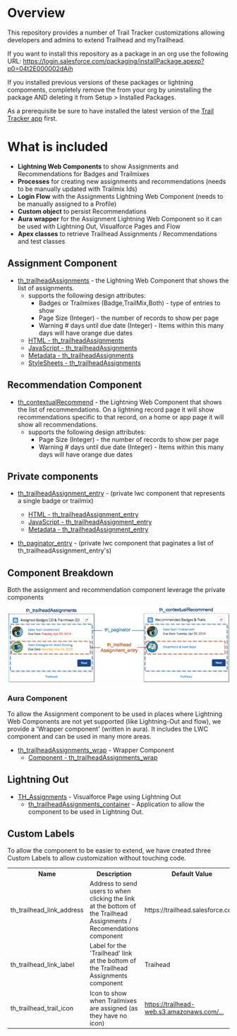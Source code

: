 # Overview
This repository provides a number of Trail Tracker customizations allowing developers and admins to extend Trailhead and myTrailhead.

If you want to install this repository as a package in an org use the following URL: https://login.salesforce.com/packaging/installPackage.apexp?p0=04t2E000002dAih

If you installed previous versions of these packages or lightning compoments, completely remove the from your org by uninstalling the package AND deleting it from Setup > Installed Packages.

As a prerequisite be sure to have installed the latest version of the [Trail Tracker app](https://appexchange.salesforce.com/appxListingDetail?listingId=a0N3A00000EFpAtUAL) first.

# What is included
* <b>Lightning Web Components</b> to show Assignments and Recommendations for Badges and Trailmixes
* <b>Processes</b> for creating new assignments and recommendations (needs to be manually updated with Trailmix Ids)
* <b>Login Flow</b> with the Assignments Lightning Web Component (needs to be manually assigned to a Profile)
* <b>Custom object</b> to persist Recommendations
* <b>Aura wrapper</b> for the Assignment Lightning Web Component so it can be used with Lightning Out, Visualforce Pages and Flow
* <b>Apex classes</b> to retrieve Trailhead Assignments / Recommendations and test classes

## Assignment Component

* [th\_trailheadAssignments](dx/force-app/main/default/lwc/th_trailheadAssignments) - the Lightning Web Component that shows the list of assignments.
  * supports the following design attributes:
     * Badges or Trailmixes (Badge,TrailMix,Both) - type of entries to show
     * Page Size (Integer) - the number of records to show per page
     * Warning # days until due date (Integer) - Items within this many days will have orange due dates
  * [HTML - th\_trailheadAssignments](dx/force-app/main/default/lwc/th_trailheadAssignments/th_trailheadAssignments.html)
  * [JavaScript - th\_trailheadAssignments](dx/force-app/main/default/lwc/th_trailheadAssignments/th_trailheadAssignments.js)
  * [Metadata - th\_trailheadAssignments](dx/force-app/main/default/lwc/th_trailheadAssignments/th_trailheadAssignments.js-meta.xml)
  * [StyleSheets - th\_trailheadAssignments](dx/force-app/main/default/lwc/th_trailheadAssignments/th_trailheadAssignments.css)

## Recommendation Component
* [th\_contextualRecommend](dx/force-app/main/default/lwc/th_contextualRecommend) - the Lightning Web Component that shows the list of recommendations. On a lightning record page it will show recommendations specific to that record, on a home or app page it will show all recommendations.
  * supports the following design attributes:
     * Page Size (Integer) - the number of records to show per page
     * Warning # days until due date (Integer) - Items within this many days will have orange due dates

## Private components

* [th\_trailheadAssignment\_entry](dx/force-app/main/default/lwc/th_trailheadAssignment_entry/) - (private lwc component that represents a single badge or trailmix)
  * [HTML - th\_trailheadAssignment\_entry](dx/force-app/main/default/lwc/th_trailheadAssignment_entry/th_trailheadAssignment_entry.html)
  * [JavaScript - th\_trailheadAssignment\_entry](dx/force-app/main/default/lwc/th_trailheadAssignment_entry/th_trailheadAssignment_entry.js)
  * [Metadata - th\_trailheadAssignment\_entry](dx/force-app/main/default/lwc/th_trailheadAssignment_entry/th_trailheadAssignment_entry.js-meta.xml)

* [th\_paginator\_entry](dx/force-app/main/default/lwc/th_paginator_entry/) - (private lwc component that paginates a list of th_trailheadAssignment_entry's)

## Component Breakdown
Both the assignment and recommendation component leverage the private components

![Screenshot of Home Page Component](docs/images/LWC_Breakdown.png)

### Aura Component

To allow the Assignment component to be used in places where Lightning Web Components are not yet supported (like Lightning-Out and flow), we provide a 'Wrapper component' (written in aura).  It includes the LWC component and can be used in many more areas.

* [th\_trailheadAssignments\_wrap](dx/force-app/main/default/aura/th_trailheadAssignments_wrap) - Wrapper Component
  * [Component - th\_trailheadAssignments\_wrap](dx/force-app/main/default/aura/th_trailheadAssignments_wrap/th_trailheadAssignments_wrap.cmp)

## Lightning Out

* [TH\_Assignments](dx/force-app/main/default/pages/TH_Assignments.page) - Visualforce Page using Lightning Out
  * [th\_trailheadAssignments\_container](dx/force-app/main/default/aura/th_trailheadAssignments_container) - Application to allow the component to be used in Lightning Out.

## Custom Labels

To allow the component to be easier to extend, we have created three Custom Labels to allow customization without touching code.

<table>
    <tr>
        <th>Name</th>
        <th>Description</th>
        <th>Default Value</th>
    </tr>
    <tr>
        <td>th_trailhead_link_address</td>
        <td>Address to send users to when clicking the link at the bottom of the Trailhead Assignments / Recomendations component</td>
        <td>https://trailhead.salesforce.com/</td>
    </tr>
    <tr>
        <td>th_trailhead_link_label</td>
        <td>Label for the 'Trailhead' link at the bottom of the Trailhead Assignments component</td>
        <td>Traihead</td>
    </tr>
    <tr>
        <td>th_trailhead_trail_icon</td>
        <td>Icon to show when Trailmixes are assigned (as they have no icon)</td>
        <td><a href="https://trailhead-web.s3.amazonaws.com/uploads/users/5396019/photos/thumb_030804d3576dab0cdc2a558055816208e421312a9d1495117d57928ef380d7f2.png?updatedAt=20180906113753">https://trailhead-web.s3.amazonaws.com/...</a></td>
    </tr></table>
    


